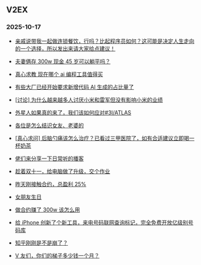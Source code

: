 ## V2EX 
### 2025-10-17

+ [亲戚说带我一起做连锁餐饮，行吗？比起程序员如何？这可能是决定人生走向的一个选择，所以发出来请大家给点建议！](https://www.v2ex.com/t/1166136)

+ [夫妻俩存 300w 现金 45 岁可以躺平吗？](https://www.v2ex.com/t/1166126)

+ [真心求教 现在哪个 ai 编程工具值得买](https://www.v2ex.com/t/1165997)

+ [有些大厂已经开始要求新增代码 AI 生成的占比量了](https://www.v2ex.com/t/1165999)

+ [[讨论] 为什么越来越多人讨厌小米和雷军但没有影响小米的业绩](https://www.v2ex.com/t/1166044)

+ [外星人如果真的来了，我们该如何应对#3I/ATLAS](https://www.v2ex.com/t/1166003)

+ [各位是怎么结识女友、老婆的](https://www.v2ex.com/t/1166124)

+ [[真心求问] 后脑勺痛该怎么治疗？已看过三甲医院了，如有合适建议立即喝一杯奶茶](https://www.v2ex.com/t/1166030)

+ [佬们来分享一下日常听的播客](https://www.v2ex.com/t/1166095)

+ [趁着双十一，给电脑做了升级，交个作业](https://www.v2ex.com/t/1165978)

+ [昨天刚接触合约，总盈利 25%](https://www.v2ex.com/t/1166107)

+ [女朋友生日](https://www.v2ex.com/t/1166279)

+ [做合约赚了 300w 该怎么用](https://www.v2ex.com/t/1166281)

+ [给 iPhone 创新了个新工具，来电号码联网查询标记，完全免费开放亿级别号码库](https://www.v2ex.com/t/1166284)

+ [知乎刚刚是不是崩了？](https://www.v2ex.com/t/1166290)

+ [V 友们，你们的梯子多少钱一个月？](https://www.v2ex.com/t/1166326)

